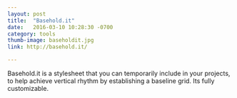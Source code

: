 ```yaml
---
layout: post
title:  "Basehold.it"
date:   2016-03-10 10:28:30 -0700
category: tools
thumb-image: baseholdit.jpg
link: http://basehold.it/

---
```


Basehold.it is a stylesheet that you can temporarily include in your projects, to help achieve vertical rhythm by establishing a baseline grid. Its fully customizable.